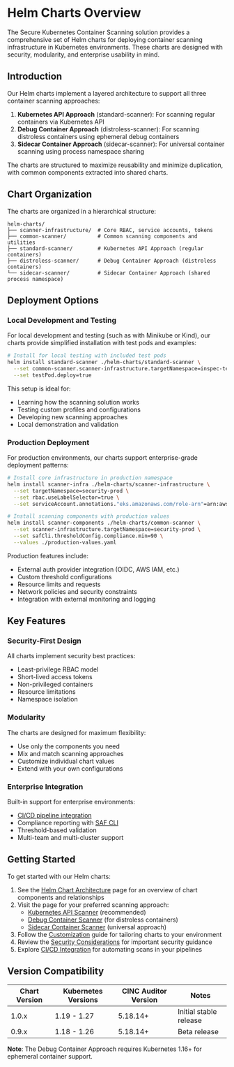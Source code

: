 # Helm Charts Overview

The Secure Kubernetes Container Scanning solution provides a comprehensive set of Helm charts for deploying container scanning infrastructure in Kubernetes environments. These charts are designed with security, modularity, and enterprise usability in mind.

## Introduction

Our Helm charts implement a layered architecture to support all three container scanning approaches:

1. **Kubernetes API Approach** (standard-scanner): For scanning regular containers via Kubernetes API
2. **Debug Container Approach** (distroless-scanner): For scanning distroless containers using ephemeral debug containers
3. **Sidecar Container Approach** (sidecar-scanner): For universal container scanning using process namespace sharing

The charts are structured to maximize reusability and minimize duplication, with common components extracted into shared charts.

## Chart Organization

The charts are organized in a hierarchical structure:

```
helm-charts/
├── scanner-infrastructure/  # Core RBAC, service accounts, tokens
├── common-scanner/          # Common scanning components and utilities
├── standard-scanner/        # Kubernetes API Approach (regular containers)
├── distroless-scanner/      # Debug Container Approach (distroless containers)
└── sidecar-scanner/         # Sidecar Container Approach (shared process namespace)
```

## Deployment Options

### Local Development and Testing

For local development and testing (such as with Minikube or Kind), our charts provide simplified installation with test pods and examples:

```bash
# Install for local testing with included test pods
helm install standard-scanner ./helm-charts/standard-scanner \
  --set common-scanner.scanner-infrastructure.targetNamespace=inspec-test \
  --set testPod.deploy=true
```

This setup is ideal for:
- Learning how the scanning solution works
- Testing custom profiles and configurations
- Developing new scanning approaches
- Local demonstration and validation

### Production Deployment

For production environments, our charts support enterprise-grade deployment patterns:

```bash
# Install core infrastructure in production namespace
helm install scanner-infra ./helm-charts/scanner-infrastructure \
  --set targetNamespace=security-prod \
  --set rbac.useLabelSelector=true \
  --set serviceAccount.annotations."eks.amazonaws.com/role-arn"=arn:aws:iam::123456789012:role/scanner-role

# Install scanning components with production values
helm install scanner-components ./helm-charts/common-scanner \
  --set scanner-infrastructure.targetNamespace=security-prod \
  --set safCli.thresholdConfig.compliance.min=90 \
  --values ./production-values.yaml
```

Production features include:
- External auth provider integration (OIDC, AWS IAM, etc.)
- Custom threshold configurations
- Resource limits and requests
- Network policies and security constraints
- Integration with external monitoring and logging

## Key Features

### Security-First Design

All charts implement security best practices:
- Least-privilege RBAC model
- Short-lived access tokens
- Non-privileged containers
- Resource limitations
- Namespace isolation

### Modularity

The charts are designed for maximum flexibility:
- Use only the components you need
- Mix and match scanning approaches
- Customize individual chart values
- Extend with your own configurations

### Enterprise Integration

Built-in support for enterprise environments:
- [CI/CD pipeline integration](../integration/overview.md)
- Compliance reporting with [SAF CLI](../configuration/advanced/saf-cli-integration.md)
- Threshold-based validation
- Multi-team and multi-cluster support

## Getting Started

To get started with our Helm charts:

1. See the [Helm Chart Architecture](architecture.md) page for an overview of chart components and relationships
2. Visit the page for your preferred scanning approach:
   - [Kubernetes API Scanner](standard-scanner.md) (recommended)
   - [Debug Container Scanner](distroless-scanner.md) (for distroless containers)
   - [Sidecar Container Scanner](sidecar-scanner.md) (universal approach)
3. Follow the [Customization](customization.md) guide for tailoring charts to your environment
4. Review the [Security Considerations](../security/overview.md) for important security guidance
5. Explore [CI/CD Integration](../integration/overview.md) for automating scans in your pipelines

## Version Compatibility

| Chart Version | Kubernetes Versions | CINC Auditor Version | Notes |
|---------------|---------------------|---------------------|-------|
| 1.0.x         | 1.19 - 1.27         | 5.18.14+            | Initial stable release |
| 0.9.x         | 1.18 - 1.26         | 5.18.14+            | Beta release |

**Note**: The Debug Container Approach requires Kubernetes 1.16+ for ephemeral container support.
